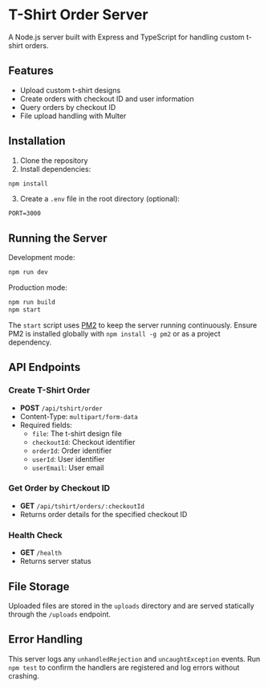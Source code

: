 # T-Shirt Order Server

A Node.js server built with Express and TypeScript for handling custom t-shirt orders.

## Features

- Upload custom t-shirt designs
- Create orders with checkout ID and user information
- Query orders by checkout ID
- File upload handling with Multer

## Installation

1. Clone the repository
2. Install dependencies:
```bash
npm install
```

3. Create a `.env` file in the root directory (optional):
```
PORT=3000
```

## Running the Server

Development mode:
```bash
npm run dev
```

Production mode:
```bash
npm run build
npm start
```
The `start` script uses [PM2](https://pm2.keymetrics.io/) to keep the
server running continuously. Ensure PM2 is installed globally with
`npm install -g pm2` or as a project dependency.

## API Endpoints

### Create T-Shirt Order
- **POST** `/api/tshirt/order`
- Content-Type: `multipart/form-data`
- Required fields:
  - `file`: The t-shirt design file
  - `checkoutId`: Checkout identifier
  - `orderId`: Order identifier
  - `userId`: User identifier
  - `userEmail`: User email

### Get Order by Checkout ID
- **GET** `/api/tshirt/orders/:checkoutId`
- Returns order details for the specified checkout ID

### Health Check
- **GET** `/health`
- Returns server status

## File Storage

Uploaded files are stored in the `uploads` directory and are served statically through the `/uploads` endpoint. 

## Error Handling

This server logs any `unhandledRejection` and `uncaughtException` events. Run `npm test` to confirm the handlers are registered and log errors without crashing.
